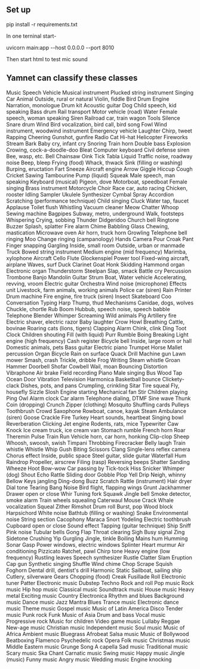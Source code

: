 ## Set up
pip install -r requirements.txt


In one terninal start-

uvicorn main:app --host 0.0.0.0 --port 8010

Then start html to test mic sound


## Yamnet can classify these classes

Music
Speech
Vehicle
Musical instrument
Plucked string instrument
Singing
Car
Animal
Outside, rural or natural
Violin, fiddle
Bird
Drum
Engine
Narration, monologue
Drum kit
Acoustic guitar
Dog
Child speech, kid speaking
Bass drum
Rail transport
Motor vehicle (road)
Water
Female speech, woman speaking
Siren
Railroad car, train wagon
Tools
Silence
Snare drum
Wind
Bird vocalization, bird call, bird song
Fowl
Wind instrument, woodwind instrument
Emergency vehicle
Laughter
Chirp, tweet
Rapping
Cheering
Gunshot, gunfire
Radio
Cat
Hi-hat
Helicopter
Fireworks
Stream
Bark
Baby cry, infant cry
Snoring
Train horn
Double bass
Explosion
Crowing, cock-a-doodle-doo
Bleat
Computer keyboard
Civil defense siren
Bee, wasp, etc.
Bell
Chainsaw
Oink
Tick
Tabla
Liquid
Traffic noise, roadway noise
Beep, bleep
Frying (food)
Whack, thwack
Sink (filling or washing)
Burping, eructation
Fart
Sneeze
Aircraft engine
Arrow
Giggle
Hiccup
Cough
Cricket
Sawing
Tambourine
Pump (liquid)
Squeak
Male speech, man speaking
Keyboard (musical)
Pigeon, dove
Motorboat, speedboat
Female singing
Brass instrument
Motorcycle
Choir
Race car, auto racing
Chicken, rooster
Idling
Sampler
Ukulele
Synthesizer
Cymbal
Spray
Accordion
Scratching (performance technique)
Child singing
Cluck
Water tap, faucet
Applause
Toilet flush
Whistling
Vacuum cleaner
Meow
Chatter
Whoop
Sewing machine
Bagpipes
Subway, metro, underground
Walk, footsteps
Whispering
Crying, sobbing
Thunder
Didgeridoo
Church bell
Ringtone
Buzzer
Splash, splatter
Fire alarm
Chime
Babbling
Glass
Chewing, mastication
Microwave oven
Air horn, truck horn
Growling
Telephone bell ringing
Moo
Change ringing (campanology)
Hands
Camera
Pour
Croak
Pant
Finger snapping
Gargling
Inside, small room
Outside, urban or manmade
Truck
Bowed string instrument
Medium engine (mid frequency)
Marimba, xylophone
Aircraft
Cello
Flute
Glockenspiel
Power tool
Fixed-wing aircraft, airplane
Waves, surf
Duck
Clarinet
Goat
Honk
Skidding
Hammond organ
Electronic organ
Thunderstorm
Steelpan
Slap, smack
Battle cry
Percussion
Trombone
Banjo
Mandolin
Guitar
Strum
Boat, Water vehicle
Accelerating, revving, vroom
Electric guitar
Orchestra
Wind noise (microphone)
Effects unit
Livestock, farm animals, working animals
Police car (siren)
Rain
Printer
Drum machine
Fire engine, fire truck (siren)
Insect
Skateboard
Coo
Conversation
Typing
Harp
Thump, thud
Mechanisms
Canidae, dogs, wolves
Chuckle, chortle
Rub
Boom
Hubbub, speech noise, speech babble
Telephone
Blender
Whimper
Screaming
Wild animals
Pig
Artillery fire
Electric shaver, electric razor
Baby laughter
Crow
Howl
Breathing
Cattle, bovinae
Roaring cats (lions, tigers)
Clapping
Alarm
Chink, clink
Ding
Toot
Clock
Children shouting
Fill (with liquid)
Purr
Rumble
Boing
Breaking
Light engine (high frequency)
Cash register
Bicycle bell
Inside, large room or hall
Domestic animals, pets
Bass guitar
Electric piano
Trumpet
Horse
Mallet percussion
Organ
Bicycle
Rain on surface
Quack
Drill
Machine gun
Lawn mower
Smash, crash
Trickle, dribble
Frog
Writing
Steam whistle
Groan
Hammer
Doorbell
Shofar
Cowbell
Wail, moan
Bouncing
Distortion
Vibraphone
Air brake
Field recording
Piano
Male singing
Bus
Wood
Tap
Ocean
Door
Vibration
Television
Harmonica
Basketball bounce
Clickety-clack
Dishes, pots, and pans
Crumpling, crinkling
Sitar
Tire squeal
Fly, housefly
Sizzle
Slosh
Engine starting
Mechanical fan
Stir
Children playing
Ping
Owl
Alarm clock
Car alarm
Telephone dialing, DTMF
Sine wave
Thunk
Coin (dropping)
Crunch
Zipper (clothing)
Mosquito
Shuffling cards
Pulleys
Toothbrush
Crowd
Saxophone
Rowboat, canoe, kayak
Steam
Ambulance (siren)
Goose
Crackle
Fire
Turkey
Heart sounds, heartbeat
Singing bowl
Reverberation
Clicking
Jet engine
Rodents, rats, mice
Typewriter
Caw
Knock
Ice cream truck, ice cream van
Stomach rumble
French horn
Roar
Theremin
Pulse
Train
Run
Vehicle horn, car horn, honking
Clip-clop
Sheep
Whoosh, swoosh, swish
Timpani
Throbbing
Firecracker
Belly laugh
Train whistle
Whistle
Whip
Gush
Biting
Scissors
Clang
Single-lens reflex camera
Chorus effect
Inside, public space
Steel guitar, slide guitar
Waterfall
Hum
Raindrop
Propeller, airscrew
Filing (rasp)
Reversing beeps
Shatter
Sanding
Wheeze
Hoot
Bow-wow
Car passing by
Tick-tock
Hiss
Snicker
Whimper (dog)
Shout
Echo
Rattle
Sliding door
Gobble
Plop
Yell
Drip
Neigh, whinny
Bellow
Keys jangling
Ding-dong
Buzz
Scratch
Rattle (instrument)
Hair dryer
Dial tone
Tearing
Bang
Noise
Bird flight, flapping wings
Grunt
Jackhammer
Drawer open or close
Whir
Tuning fork
Squawk
Jingle bell
Smoke detector, smoke alarm
Train wheels squealing
Caterwaul
Mouse
Crack
Whale vocalization
Squeal
Zither
Rimshot
Drum roll
Burst, pop
Wood block
Harpsichord
White noise
Bathtub (filling or washing)
Snake
Environmental noise
String section
Cacophony
Maraca
Snort
Yodeling
Electric toothbrush
Cupboard open or close
Sound effect
Tapping (guitar technique)
Ship
Sniff
Pink noise
Tubular bells
Gong
Flap
Throat clearing
Sigh
Busy signal
Zing
Sidetone
Crushing
Yip
Gurgling
Jingle, tinkle
Boiling
Mains hum
Humming
Sonar
Gasp
Power windows, electric windows
Splinter
Heart murmur
Air conditioning
Pizzicato
Ratchet, pawl
Chirp tone
Heavy engine (low frequency)
Rustling leaves
Speech synthesizer
Rustle
Clatter
Slam
Eruption
Cap gun
Synthetic singing
Shuffle
Wind chime
Chop
Scrape
Squish
Foghorn
Dental drill, dentist's drill
Harmonic
Static
Sailboat, sailing ship
Cutlery, silverware
Gears
Chopping (food)
Creak
Fusillade
Roll
Electronic tuner
Patter
Electronic music
Dubstep
Techno
Rock and roll
Pop music
Rock music
Hip hop music
Classical music
Soundtrack music
House music
Heavy metal
Exciting music
Country
Electronica
Rhythm and blues
Background music
Dance music
Jazz
Mantra
Blues
Trance music
Electronic dance music
Theme music
Gospel music
Music of Latin America
Disco
Tender music
Punk rock
Funk
Music of Asia
Drum and bass
Vocal music
Progressive rock
Music for children
Video game music
Lullaby
Reggae
New-age music
Christian music
Independent music
Soul music
Music of Africa
Ambient music
Bluegrass
Afrobeat
Salsa music
Music of Bollywood
Beatboxing
Flamenco
Psychedelic rock
Opera
Folk music
Christmas music
Middle Eastern music
Grunge
Song
A capella
Sad music
Traditional music
Scary music
Ska
Chant
Carnatic music
Swing music
Happy music
Jingle (music)
Funny music
Angry music
Wedding music
Engine knocking
